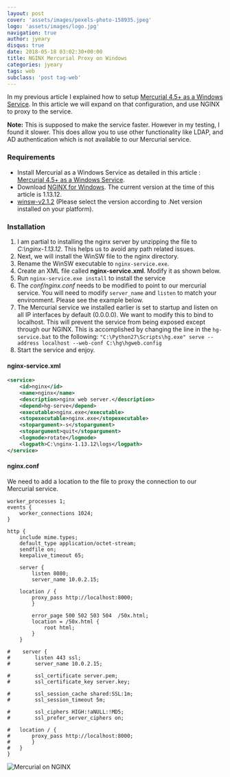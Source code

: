 ```yaml
---
layout: post
cover: 'assets/images/pexels-photo-158935.jpeg'
logo: 'assets/images/logo.jpg'
navigation: true
author: jyeary
disqus: true
date: 2018-05-18 03:02:30+00:00
title: NGINX Mercurial Proxy on Windows
categories: jyeary
tags: web
subclass: 'post tag-web'
---
```

In my previous article I explained how to setup [Mercurial 4.5+ as a Windows Service](/2018-05-16-mercurial-4-5-as-a-windows-service.html). In this article we will expand on that configuration, and use NGINX to proxy to the service.

**Note:** This is supposed to make the service faster. However in my testing, I found it slower. This does allow you to use other functionality like LDAP, and AD authentication which is not available to our Mercurial service.

### Requirements
* Install Mercurial as a Windows Service as detailed in this article :  [Mercurial 4.5+ as a Windows Service](/2018-05-16-mercurial-4-5-as-a-windows-service.html).
* Download [NGINX for Windows](http://nginx.org/en/download.html). The current version at the time of this article is 1.13.12.
* [winsw-v2.1.2](https://github.com/kohsuke/winsw/releases) (Please select the version according to .Net version installed on your platform).

### Installation
1. I am partial to installing the nginx server by unzipping the file to  _C:\nginx-1.13.12_. This helps us to avoid any path related issues.
2. Next, we will install the WinSW file to the nginx directory.
3. Rename the WinSW executable to `nginx-service.exe`.
4. Create an XML file called **nginx-service.xml**. Modify it as shown below.
5. Run `nginx-service.exe install` to install the service
6. The _conf/nginx.conf_ needs to be modified to point to our mercurial service. You will need to modify `server_name` and `listen` to match your environment. Please see the example below.
7. The Mercurial service we installed earlier is set to startup and listen on all IP interfaces by default (0.0.0.0). We want to modify this to bind to localhost. This will prevent the service from being exposed except through our NGINX. This is accomplished by changing the line in the `hg-service.bat` to the following: `"C:\Python27\Scripts\hg.exe" serve --address localhost --web-conf C:\hg\hgweb.config`
8. Start the service and enjoy.

#### nginx-service.xml
```xml
<service>
    <id>nginx</id>
    <name>nginx</name>
    <description>nginx web server.</description>
    <depend>hg-serve</depend>
    <executable>nginx.exe</executable>
    <stopexecutable>nginx.exe</stopexecutable>
    <stopargument>-s</stopargument>
    <stopargument>quit</stopargument> 
    <logmode>rotate</logmode>
    <logpath>C:\nginx-1.13.12\logs</logpath>
</service>
```

#### nginx.conf
We need to add a location to the file to proxy the connection to our Mercurial service.

```
worker_processes 1;
events {
    worker_connections 1024;
}

http {
    include mime.types;
    default_type application/octet-stream;
    sendfile on;
    keepalive_timeout 65;

    server {
        listen 8080;
        server_name 10.0.2.15;

    location / {
        proxy_pass http://localhost:8000;
        }

        error_page 500 502 503 504  /50x.html;
        location = /50x.html {
            root html;
        }
    }

#    server {
#        listen 443 ssl;
#        server_name 10.0.2.15;

#        ssl_certificate server.pem;
#        ssl_certificate_key server.key;

#        ssl_session_cache shared:SSL:1m;
#        ssl_session_timeout 5m;

#        ssl_ciphers HIGH:!aNULL:!MD5;
#        ssl_prefer_server_ciphers on;

#   location / {
#       proxy_pass http://localhost:8000;
#       }
#   }
}
```

![Mercurial on NGINX](https://storage.googleapis.com/methodical-kaleidoscope-7367/2018/05/nginx-mercurial-services-running.jpg)
